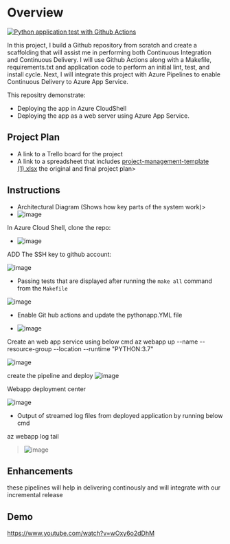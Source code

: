 # Overview


[![Python application test with Github Actions](https://github.com/alka077/udacity_project2_CICD/actions/workflows/pythonapp.yml/badge.svg)](https://github.com/alka077/udacity_project2_CICD/actions/workflows/pythonapp.yml)


In this project, I build a Github repository from scratch and create a scaffolding that will assist me in performing both Continuous Integration and Continuous Delivery. I will use Github Actions along with a Makefile, requirements.txt and application code to perform an initial lint, test, and install cycle. Next, I will integrate this project with Azure Pipelines to enable Continuous Delivery to Azure App Service.

This repositry demonstrate:

* Deploying the app in Azure CloudShell
* Deploying the app as a web server using Azure App Service.

## Project Plan

* A link to a Trello board for the project
* A link to a spreadsheet that includes [project-management-template (1).xlsx](https://github.com/alka077/udacity_project2_CICD/files/9309410/project-management-template.1.xlsx)
the original and final project plan>

## Instructions

* Architectural Diagram (Shows how key parts of the system work)>
* ![image](https://user-images.githubusercontent.com/106584802/184150199-dee1bfce-bd45-49b7-b98b-d8ddf7b6f337.png)


In Azure Cloud Shell, clone the repo:

* ![image](https://user-images.githubusercontent.com/106584802/184150456-7f84ec08-3afb-498a-8043-f8807668737e.png)

ADD The SSH key to github account:

![image](https://user-images.githubusercontent.com/106584802/184152975-100efc92-2e14-49e1-b7b3-6d284302d60b.png)


* Passing tests that are displayed after running the `make all` command from the `Makefile`


 ![image](https://user-images.githubusercontent.com/106584802/184150584-37033ff8-0c15-49ce-ac80-eb71966d6c1c.png)


* Enable Git hub actions and update the pythonapp.YML file


* ![image](https://user-images.githubusercontent.com/106584802/184150783-0294d7b2-748f-4fdd-bc70-f85fbed8a8f4.png)


Create an web app service using below cmd
az webapp up --name <appname> --resource-group <rgname> --location <location> --runtime "PYTHON:3.7"

![image](https://user-images.githubusercontent.com/106584802/184151020-f4b642cc-9f73-43bf-8e8f-80554077feb0.png)


create the pipeline and deploy
![image](https://user-images.githubusercontent.com/106584802/184151316-c33ce537-e259-47e4-982e-e62f9d39dd05.png)


Webapp deployment center
 
 
![image](https://user-images.githubusercontent.com/106584802/184151391-ffa1bdcc-1a24-460d-b642-3934452af079.png)


* Output of streamed log files from deployed application by running below cmd
 
 az webapp log tail

> ![image](https://user-images.githubusercontent.com/106584802/184151497-cfc22750-31aa-4270-a030-db43ee1e8d6a.png)


## Enhancements

these pipelines will help in delivering continously and will integrate with our incremental release

## Demo 

https://www.youtube.com/watch?v=wOxy6o2dDhM


